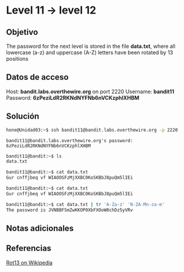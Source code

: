 # Level 11 -> level 12

## Objetivo
The password for the next level is stored in the file **data.txt**, where all lowercase (a-z) and uppercase (A-Z) letters have been rotated by 13 positions

## Datos de acceso
Host: **bandit.labs.overthewire.org** on port 2220
Username: **bandit11**
Password: **6zPeziLdR2RKNdNYFNb6nVCKzphlXHBM**

## Solución
```bash
hone@Unidad03:~$ ssh bandit11@bandit.labs.overthewire.org -p 2220
```

```
bandit11@bandit.labs.overthewire.org's password: 6zPeziLdR2RKNdNYFNb6nVCKzphlXHBM 
```

```bash
bandit11@bandit:~$ ls
data.txt
```

```bash
bandit11@bandit:~$ cat data.txt 
Gur cnffjbeq vf WIAOOSFzMjXXBC0KoSKBbJ8puQm5lIEi
```

```bash
bandit11@bandit:~$ cat data.txt 
Gur cnffjbeq vf WIAOOSFzMjXXBC0KoSKBbJ8puQm5lIEi
```

```bash
bandit11@bandit:~$ cat data.txt | tr 'A-Za-z' 'N-ZA-Mn-za-m'
The password is JVNBBFSmZwKKOP0XbFXOoW8chDz5yVRv
```

## Notas adicionales
## Referencias
[Rot13 on Wikipedia](https://en.wikipedia.org/wiki/Rot13)